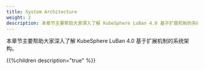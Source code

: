 ```yaml
---
title: System Architecture
weight: 2
description: 本章节主要帮助大家深入了解 KubeSphere LuBan 4.0 基于扩展机制的系统架构
---
```


本章节主要帮助大家深入了解 KubeSphere LuBan 4.0 基于扩展机制的系统架构。

{{%children description="true" %}}